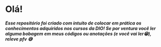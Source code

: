 # Olá!

**_Esse repositório foi criado com intuito de colocar em prática os conhecimentos adquiridos nos cursos da DIO! Se por ventura você ler alguma bobagem em meus códigos ou anotações (e você vai ler:grin:), releve pfv :sweat_smile:_**